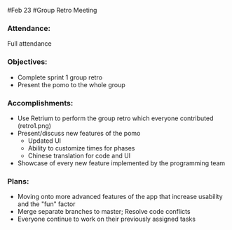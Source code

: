 #Feb 23 
#Group Retro Meeting

### Attendance:
Full attendance

### Objectives:
- Complete sprint 1 group retro
- Present the pomo to the whole group

### Accomplishments:
- Use Retrium to perform the group retro which everyone contributed (retro1.png)
- Present/discuss new features of the pomo
	- Updated UI
	- Ability to customize times for phases
	- Chinese translation for code and UI
- Showcase of every new feature implemented by the programming team

### Plans:
- Moving onto more advanced features of the app that increase usability and the "fun" factor
- Merge separate branches to master; Resolve code conflicts
- Everyone continue to work on their previously assigned tasks